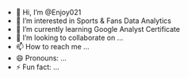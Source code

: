 - 👋 Hi, I’m @Enjoy021
- 👀 I’m interested in Sports & Fans Data Analytics
- 🌱 I’m currently learning Google Analyst Certificate
- 💞️ I’m looking to collaborate on ...
- 📫 How to reach me ...
- 😄 Pronouns: ...
- ⚡ Fun fact: ...

<!---
Enjoy021/Enjoy021 is a ✨ special ✨ repository because its `README.md` (this file) appears on your GitHub profile.
You can click the Preview link to take a look at your changes.
--->

